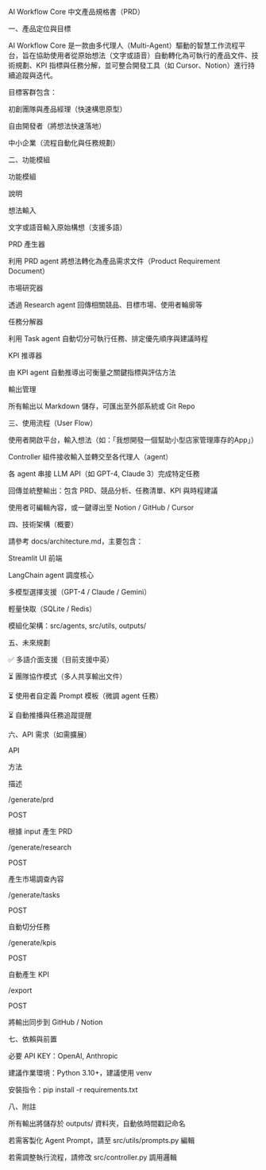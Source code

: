 AI Workflow Core 中文產品規格書（PRD）

一、產品定位與目標

AI Workflow Core 是一款由多代理人（Multi-Agent）驅動的智慧工作流程平台，旨在協助使用者從原始想法（文字或語音）自動轉化為可執行的產品文件、技術規劃、KPI 指標與任務分解，並可整合開發工具（如 Cursor、Notion）進行持續追蹤與迭代。

目標客群包含：

初創團隊與產品經理（快速構思原型）

自由開發者（將想法快速落地）

中小企業（流程自動化與任務規劃）

二、功能模組

功能模組

說明

想法輸入

文字或語音輸入原始構想（支援多語）

PRD 產生器

利用 PRD agent 將想法轉化為產品需求文件（Product Requirement Document）

市場研究器

透過 Research agent 回傳相關競品、目標市場、使用者輪廓等

任務分解器

利用 Task agent 自動切分可執行任務、排定優先順序與建議時程

KPI 推導器

由 KPI agent 自動推導出可衡量之關鍵指標與評估方法

輸出管理

所有輸出以 Markdown 儲存，可匯出至外部系統或 Git Repo

三、使用流程（User Flow）

使用者開啟平台，輸入想法（如：「我想開發一個幫助小型店家管理庫存的App」）

Controller 組件接收輸入並轉交至各代理人（agent）

各 agent 串接 LLM API（如 GPT-4, Claude 3）完成特定任務

回傳並統整輸出：包含 PRD、競品分析、任務清單、KPI 與時程建議

使用者可編輯內容，或一鍵導出至 Notion / GitHub / Cursor

四、技術架構（概要）

請參考 docs/architecture.md，主要包含：

Streamlit UI 前端

LangChain agent 調度核心

多模型選擇支援（GPT-4 / Claude / Gemini）

輕量快取（SQLite / Redis）

模組化架構：src/agents, src/utils, outputs/

五、未來規劃

✅ 多語介面支援（目前支援中英）

⏳ 團隊協作模式（多人共享輸出文件）

⏳ 使用者自定義 Prompt 模板（微調 agent 任務）

⏳ 自動推播與任務追蹤提醒

六、API 需求（如需擴展）

API

方法

描述

/generate/prd

POST

根據 input 產生 PRD

/generate/research

POST

產生市場調查內容

/generate/tasks

POST

自動切分任務

/generate/kpis

POST

自動產生 KPI

/export

POST

將輸出同步到 GitHub / Notion

七、依賴與前置

必要 API KEY：OpenAI, Anthropic

建議作業環境：Python 3.10+，建議使用 venv

安裝指令：pip install -r requirements.txt

八、附註

所有輸出將儲存於 outputs/ 資料夾，自動依時間戳記命名

若需客製化 Agent Prompt，請至 src/utils/prompts.py 編輯

若需調整執行流程，請修改 src/controller.py 調用邏輯